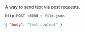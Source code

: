 A way to send text via post requests.

```bash
http POST :8080 < file.json
```

```json
{ "body": "text content" }
```
